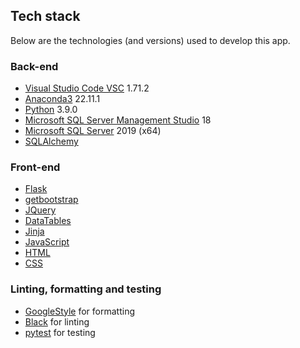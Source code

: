 ## Tech stack
Below are the technologies (and versions) used to develop this app.

### Back-end
- [Visual Studio Code VSC](https://code.visualstudio.com/) 1.71.2
- [Anaconda3](https://www.python.org/downloads/) 22.11.1
- [Python](https://www.python.org/) 3.9.0
- [Microsoft SQL Server Management Studio](https://learn.microsoft.com/en-us/sql/ssms/release-notes-ssms?view=sql-server-ver16#previous-ssms-releases) 18
- [Microsoft SQL Server](https://www.microsoft.com/en-gb/sql-server/sql-server-downloads) 2019 (x64)
- [SQLAlchemy](https://www.sqlalchemy.org/)

### Front-end
- [Flask](https://flask.palletsprojects.com/en/2.2.x/)
- [getbootstrap](https://getbootstrap.com/docs/5.3/examples/)
- [JQuery](https://jquery.com/)
- [DataTables](https://datatables.net/)
- [Jinja](https://jinja.palletsprojects.com/en/3.1.x/)
- [JavaScript](https://www.javascript.com/)
- [HTML](https://www.w3schools.com/html/)
- [CSS](https://www.w3schools.com/css/)

### Linting, formatting and testing
- [GoogleStyle](https://google.github.io/styleguide/pyguide.html) for formatting
- [Black](https://github.com/psf/black) for linting
- [pytest](https://docs.pytest.org/en/7.2.x/) for testing
